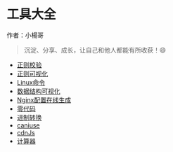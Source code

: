 # 工具大全

作者：小楊哥


>沉淀、分享、成长，让自己和他人都能有所收获！😄

- [正则校验](https://regexr.com/)
- [正则可视化](https://jex.im/regulex/#!flags=&re=%5E(a%7Cb)*%3F%24)
- [Linux命令](https://man.niaoge.com/)
- [数据结构可视化](https://www.cs.usfca.edu/~galles/visualization/Algorithms.html)
- [Nginx配置在线生成](https://www.codejie.net/nginxconfig/?global.app.lang=zhCN)
- [零代码](http://www.lingdaima.com/)
- [进制转换](https://tool.lu/hexconvert/)
- [caniuse](https://caniuse.com/)
- [cdnJs](https://cdnjs.com/)
- [计算器](https://www.baidu.com/s?ie=utf-8&f=8&rsv_bp=1&tn=baidu&wd=%E8%AE%A1%E7%AE%97%E5%99%A8)